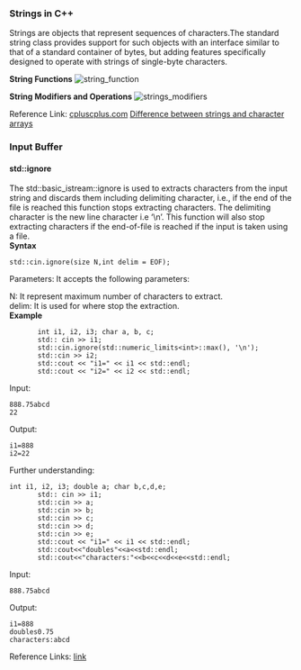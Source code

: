 
### Strings in C++
Strings are objects that represent sequences of characters.The standard string class provides support for such objects with an interface similar to that of a standard container of bytes, but adding features specifically designed to operate with strings of single-byte characters.                        

**String Functions**
![string_function](https://user-images.githubusercontent.com/103468688/195030226-b1c59e78-7aca-4abd-8354-f304a5ab7ba3.jpg)

**String Modifiers and Operations**
![strings_modifiers](https://github.com/nikunjsanghai/Introduction_to_Programming_Cplusplus/assets/103468688/712fa30f-c67d-4428-b7a6-51f0ec3d7802)

Reference Link: [cpluscplus.com](https://cplusplus.com/reference/string/string/)
[Difference between strings and character arrays](https://www.geeksforgeeks.org/stdstring-class-in-c/)
### Input Buffer 

#### std::ignore                  
The std::basic_istream::ignore is used to extracts characters from the input string and discards them including delimiting character, i.e.,
if the end of the file is reached this function stops extracting characters. The delimiting character is the new line character i.e ‘\n’.
This function will also stop extracting characters if the end-of-file is reached if the input is taken using a file.        
**Syntax**
```
std::cin.ignore(size N,int delim = EOF);
```
Parameters: It accepts the following parameters:              
                    

N: It represent maximum number of characters to extract.                   
delim: It is used for where stop the extraction.           
**Example** 
```
       int i1, i2, i3; char a, b, c;
       std:: cin >> i1;
       std::cin.ignore(std::numeric_limits<int>::max(), '\n');
       std::cin >> i2;
       std::cout << "i1=" << i1 << std::endl;
       std::cout << "i2=" << i2 << std::endl;
 ```
 Input:
 ```
 888.75abcd
 22
 ```
 Output:
 ```
i1=888
i2=22
```
Further understanding: 
```
int i1, i2, i3; double a; char b,c,d,e;
       std:: cin >> i1;
       std::cin >> a;
       std::cin >> b;
       std::cin >> c;
       std::cin >> d;
       std::cin >> e;
       std::cout << "i1=" << i1 << std::endl;
       std::cout<<"doubles"<<a<<std::endl;
       std::cout<<"characters:"<<b<<c<<d<<e<<std::endl;
```
Input:
```
888.75abcd
```
Output:
```
i1=888
doubles0.75
characters:abcd
```
Reference Links: [link](https://www.geeksforgeeks.org/stdbasic_istreamignore-in-c-with-examples/) 
